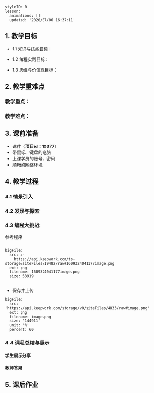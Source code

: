 <style>
  .markdown-body hr {
    height: 1px;
  }
</style>





```@Lesson
styleID: 0
lesson:
  animations: []
  updated: '2020/07/06 16:37:11'

```

 ## **1. 教学目标**
 * 1.1 知识与技能目标：
 

* 1.2 编程实践目标：


* 1.3 思维与价值观目标：
 
 
 
 
 ## **2. 教学重难点**
 
### 教学重点：

### 教学难点：
 
 
 ## **3. 课前准备**
* 课件（**项目id：10377**）
* 带鼠标、键盘的电脑
* 上课学员的账号、密码
* 顺畅的网络环境
 
 ## **4. 教学过程**
 
 ### **4.1 情景引入**
  
 
      
   
### **4.2 发现与探索**



 


### **4.3 编程大挑战**




参考程序
 
 
```@BigFile

bigFile:
  src: >-
    https://api.keepwork.com/ts-storage/siteFiles/19482/raw#1609324041177image.png
  ext: png
  filename: 1609324041177image.png
  size: 53919
          
```

* 保存并上传
 
```@BigFile
bigFile:
  src: 'https://api.keepwork.com/storage/v0/siteFiles/4833/raw#image.png'
  ext: png
  filename: image.png
  size: '144911'
  unit: '%'
  percent: 60

```

### **4.4 课程总结与展示**
#### 学生展示分享

#### 教师答疑



## **5. 课后作业**
